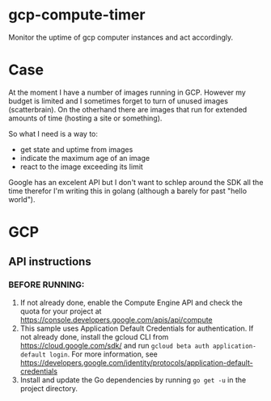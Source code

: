 # gcp-compute-timer

Monitor the uptime of gcp computer instances and act accordingly.

# Case

At the moment I have a number of images running in GCP. However
my budget is limited and I sometimes forget to turn of unused
images (scatterbrain). On the otherhand there are images that run
for extended amounts of time (hosting a site or something).

So what I need is a way to:

* get state and uptime from images
* indicate the maximum age of an image
* react to the image exceeding its limit

Google has an excelent API but I don't want to schlep around the SDK
all the time therefor I'm writing this in golang (although a barely
for past "hello world").

# GCP

## API instructions

### BEFORE RUNNING:

1. If not already done, enable the Compute Engine API
   and check the quota for your project at
   https://console.developers.google.com/apis/api/compute
2. This sample uses Application Default Credentials for authentication.
   If not already done, install the gcloud CLI from
   https://cloud.google.com/sdk/ and run
   `gcloud beta auth application-default login`.
   For more information, see
   https://developers.google.com/identity/protocols/application-default-credentials
3. Install and update the Go dependencies by running `go get -u` in the
   project directory.
